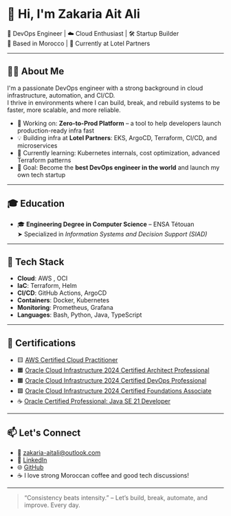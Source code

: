 # 👋 Hi, I'm Zakaria Ait Ali

🚀 DevOps Engineer | ☁️ Cloud Enthusiast | 🛠️ Startup Builder  
📍 Based in Morocco | 💼 Currently at Lotel Partners

---

## 👨‍💻 About Me

I'm a passionate DevOps engineer with a strong background in cloud infrastructure, automation, and CI/CD.  
I thrive in environments where I can build, break, and rebuild systems to be faster, more scalable, and more reliable.

- 🔭 Working on: **Zero-to-Prod Platform** – a tool to help developers launch production-ready infra fast  
- 💡 Building infra at **Lotel Partners**: EKS, ArgoCD, Terraform, CI/CD, and microservices  
- 🌱 Currently learning: Kubernetes internals, cost optimization, advanced Terraform patterns  
- 🎯 Goal: Become the **best DevOps engineer in the world** and launch my own tech startup  

---

## 🎓 Education

- 🎓 **Engineering Degree in Computer Science** – ENSA Tétouan  
  ➤ Specialized in *Information Systems and Decision Support (SIAD)*  

---

## 🧰 Tech Stack

- **Cloud**: AWS , OCI  
- **IaC**: Terraform, Helm  
- **CI/CD**: GitHub Actions, ArgoCD  
- **Containers**: Docker, Kubernetes  
- **Monitoring**: Prometheus, Grafana  
- **Languages**: Bash, Python, Java, TypeScript

---

## 📜 Certifications

- 🟨 [AWS Certified Cloud Practitioner](https://www.credly.com/badges/260ea192-22a9-4d76-9ba4-87c7e255b535/public_url)  
- 🟧 [Oracle Cloud Infrastructure 2024 Certified Architect Professional](https://catalog-education.oracle.com/ords/certview/sharebadge?id=89AF461852C1F853ACB1B04D2F5C154CE89CFB62144CBB20DC69008B273716E1)  
- 🟧 [Oracle Cloud Infrastructure 2024 Certified DevOps Professional](https://catalog-education.oracle.com/ords/certview/sharebadge?id=8E20BACE8AFBD4349F1B3732598E89DA11428E2FFE34534F46F764DB95E0AFDC)  
- 🟩 [Oracle Cloud Infrastructure 2024 Certified Foundations Associate](https://catalog-education.oracle.com/ords/certview/sharebadge?id=8E20BACE8AFBD4349F1B3732598E89DACDBF5EE9C8535A2021BF4C80638D5110)  
- ☕ [Oracle Certified Professional: Java SE 21 Developer](https://catalog-education.oracle.com/ords/certview/sharebadge?id=AEAEF77EC4765F06C405B3D3CC4019DB99A22CBF8E192D23325F5D3CD16BCE26)  

---

## 📫 Let's Connect

- 📧 zakaria-aitali@outlook.com  
- 💼 [LinkedIn](https://www.linkedin.com/in/zakariaaitali/)  
- 🌐 [GitHub](https://github.com/ZakariaAitAli)  
- ☕ I love strong Moroccan coffee and good tech discussions!

---

> “Consistency beats intensity.” – Let’s build, break, automate, and improve. Every day.
